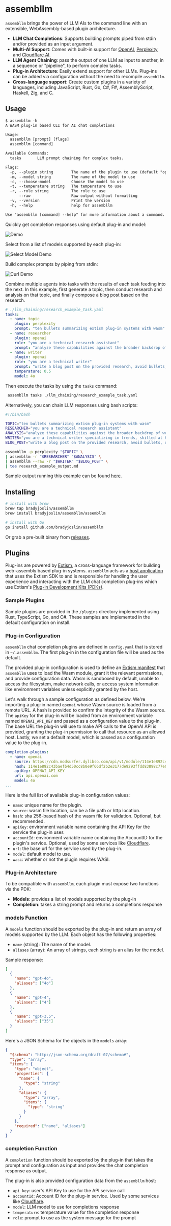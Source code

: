 # assembllm

`assembllm` brings the power of LLM AIs to the command line with an extensible, WebAssembly-based plugin architecture.

- **LLM Chat Completions**: Supports building prompts piped from stdin and/or provided as an input argument.
- **Multi-AI Support**: Comes with built-in support for [OpenAI](https://platform.openai.com/docs/guides/text-generation/chat-completions-api), [Perplexity](https://docs.perplexity.ai/), and [Cloudflare AI](https://developers.cloudflare.com/workers-ai/models/#text-generation).
- **LLM Agent Chaining**: pass the output of one LLM as input to another, in a sequence or "pipeline", to perform complex tasks.
- **Plug-in Architecture**: Easily extend support for other LLMs. Plug-ins can be added via configuration without the need to recompile `assembllm`.
- **Cross-language support**: Create custom plugins in a variety of languages, including JavaScript, Rust, Go, C#, F#, AssemblyScript, Haskell, Zig, and C.

## Usage

```txt
$ assembllm -h
A WASM plug-in based CLI for AI chat completions

Usage:
  assembllm [prompt] [flags]
  assembllm [command]

Available Commands:
  tasks       LLM prompt chaining for complex tasks.

Flags:
  -p, --plugin string        The name of the plugin to use (default "openai")
  -m, --model string         The name of the model to use
  -c, --choose-model         Choose the model to use
  -t, --temperature string   The temperature to use
  -r, --role string          The role to use
      --raw                  Raw output without formatting
  -v, --version              Print the version
  -h, --help                 help for assembllm

Use "assembllm [command] --help" for more information about a command.
```

Quickly get completion responses using default plug-in and model:

![Demo](./assets/demo.gif)

Select from a list of models supported by each plug-in:

![Select Model Demo](./assets/choose_model_demo.gif)

Build complex prompts by piping from stdin:

![Curl Demo](./assets/piping_curl_demo.gif)

Combine multiple agents into tasks with the results of each task feeding into the next. In this example, first generate a topic, then conduct research and analysis on that topic, and finally compose a blog post based on the research. 

```yaml
# ./llm_chaining/research_example_task.yaml
tasks:
  - name: topic
    plugin: perplexity
    prompt: "ten bullets summarizing extism plug-in systems with wasm"
  - name: researcher
    plugin: openai
    role: "you are a technical research assistant"
    prompt: "analyze these capabilities against the broader backdrop of webassembly."
  - name: writer
    plugin: openai
    role: "you are a technical writer"
    prompt: "write a blog post on the provided research, avoid bullets, use prose and include section headers"
    temperature: 0.5
    model: 4o
```

Then execute the tasks by using the `tasks` command:

```sh
 assembllm tasks ./llm_chaining/research_example_task.yaml
```

Alternatively, you can chain LLM responses using bash scripts:

```sh
#!/bin/bash

TOPIC="ten bullets summarizing extism plug-in systems with wasm"
RESEARCHER="you are a technical research assistant"
ANALYSIS="analyze these capabilities against the broader backdrop of webassembly."
WRITER="you are a technical writer specializing in trends, skilled at helping developers understand the practical use of new technology described from first principles"
BLOG_POST="write a blog post on the provided research, avoid bullets, use prose and include section headers"

assembllm -p perplexity "$TOPIC" \
| assembllm -r "$RESEARCHER" "$ANALYSIS" \
| assembllm --raw -r "$WRITER" "$BLOG_POST" \
| tee research_example_output.md
```

Sample output running this example can be found [here](https://github.com/bradyjoslin/assembllm/blob/main/llm_chaining/research_example_output.md).

## Installing

```bash
# install with brew
brew tap bradyjoslin/assembllm
brew install bradyjoslin/assembllm/assembllm

# install with Go
go install github.com/bradyjoslin/assembllm
```

Or grab a pre-built binary from [releases](https://github.com/bradyjoslin/assembllm/releases).

## Plugins

Plug-ins are powered by [Extism](https://extism.org), a cross-language framework for building web-assembly based plug-in systems.  `assembllm` acts as a [host application](https://extism.org/docs/concepts/host-sdk) that uses the Extism SDK to and is responsible for handling the user experience and interacting with the LLM chat completion plug-ins which use Extism's [Plug-in Development Kits (PDKs)](https://extism.org/docs/concepts/pdk).

### Sample Plugins

Sample plugins are provided in the `/plugins` directory implemented using Rust, TypeScript, Go, and C#.   These samples are implemented in the default configuration on install.

### Plug-in Configuration

`assembllm` chat completion plugins are defined in `config.yaml` that is stored in `~/.assembllm`.  The first plug-in in the configuration file will be used as the default.

The provided plug-in configuration is used to define an [Extism manifest](https://extism.org/docs/concepts/manifest/) that `assembllm` uses to load the Wasm module, grant it the relevant permissions, and provide configuration data.  Wasm is sandboxed by default, unable to access the filesystem, make network calls, or access system information like environment variables unless explicitly granted by the host.

Let's walk through a sample configuration as defined below. We're importing a plug-in named `openai` whose Wasm source is loaded from a remote URL.  A hash is provided to confirm the integrity of the Wasm source. The `apiKey` for the plug-in will be loaded from an environment variable named `OPENAI_API_KEY` and passed as a configuration value to the plug-in.  The base URL the plug-in will use to make API calls to the OpenAI API is provided, granting the plug-in permission to call that resource as an allowed host.  Lastly, we set a default model, which is passed as a configuration value to the plug-in.  

```yml
completion-plugins:
  - name: openai
    source: https://cdn.modsurfer.dylibso.com/api/v1/module/114e1e892c43baefb4d50cc8b0e9f66df2b2e3177de9293ffdd83898c77e04c7.wasm
    hash: 114e1e892c43baefb4d50cc8b0e9f66df2b2e3177de9293ffdd83898c77e04c7
    apiKey: OPENAI_API_KEY
    url: api.openai.com
    model: 4o
...
```

Here is the full list of available plug-in configuration values:

- `name`: unique name for the plugin.
- `source`: wasm file location, can be a file path or http location.
- `hash`: sha 256-based hash of the wasm file for validation.  Optional, but recommended.
- `apiKey`: environment variable name containing the API Key for the service the plug-in uses
- `accountId`: environment variable name containing the AccountID for the plugin's service.  Optional, used by some services like [Cloudflare](https://developers.cloudflare.com/workers-ai/get-started/rest-api/#1-get-api-token-and-account-id).
- `url`: the base url for the service used by the plug-in. 
- `model`: default model to use.
- `wasi`: whether or not the plugin requires WASI.

### Plug-in Architecture

To be compatible with `assembllm`, each plugin must expose two functions via the PDK:

- **Models**: provides a list of models supported by the plug-in
- **Completion**: takes a string prompt and returns a completions response

### models Function

A `models` function should be exported by the plug-in and return an array of models supported by the LLM. Each object has the following properties:

- `name` (string): The name of the model.
- `aliases` (array): An array of strings, each string is an alias for the model.

Sample response:

```json
[
  {
    "name": "gpt-4o",
    "aliases": ["4o"]
  },
  {
    "name": "gpt-4",
    "aliases": ["4"]
  },
  {
    "name": "gpt-3.5",
    "aliases": ["35"]
  }
]
```

Here's a JSON Schema for the objects in the `models` array:

```json
{
  "$schema": "http://json-schema.org/draft-07/schema#",
  "type": "array",
  "items": {
    "type": "object",
    "properties": {
      "name": {
        "type": "string"
      },
      "aliases": {
        "type": "array",
        "items": {
          "type": "string"
        }
      }
    },
    "required": ["name", "aliases"]
  }
}
```

### completion Function

A `completion` function should be exported by the plug-in that takes the prompt and configuration as input and provides the chat completion response as output.

The plug-in is also provided configuration data from the `assembllm` host:

- `api_key`: user's API Key to use for the API service call
- `accountId`: Account ID for the plug-in service. Used by some services like [Cloudflare](https://developers.cloudflare.com/workers-ai/get-started/rest-api/#1-get-api-token-and-account-id).
- `model`: LLM model to use for completions response
- `temperature`: temperature value for the completion response
- `role`: prompt to use as the system message for the prompt
